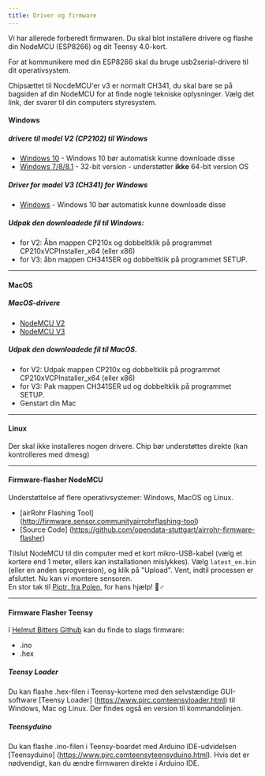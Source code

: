 ```yaml
---
title: Driver og firmware
---
```


Vi har allerede forberedt firmwaren. Du skal blot installere drivere og flashe din NodeMCU (ESP8266) og dit Teensy 4.0-kort.

For at kommunikere med din ESP8266 skal du bruge usb2serial-drivere til dit operativsystem.

Chipsættet til NocdeMCU'er v3 er normalt CH341, du skal bare se på bagsiden af din NodeMCU for at finde nogle tekniske oplysninger. Vælg det link, der svarer til din computers styresystem.

#### Windows

##### drivere til model V2 (CP2102) til Windows
* [Windows 10](https://www.silabs.com/documents/public/software/CP210x_Universal_Windows_Driver.zip) - Windows 10 bør automatisk kunne downloade disse
* [Windows 7/8/8.1](https://www.silabs.com/documents/public/software/CP210x_Windows_Drivers.zip) - 32-bit version - understøtter **ikke** 64-bit version OS

##### Driver for model V3 (CH341) for Windows
* [Windows](http://www.wch.cn/downloads/file/5.html) - Windows 10 bør automatisk kunne downloade disse

##### Udpak den downloadede fil til Windows:
* for V2: Åbn mappen CP210x og dobbeltklik på programmet CP210xVCPInstaller_x64 (eller x86)
* for V3: åbn mappen CH341SER og dobbeltklik på programmet SETUP.

---

#### MacOS

##### MacOS-drivere
* [NodeMCU V2](https://www.silabs.comdocumentspublicsoftwareMac_OSX_VCP_Driver.zip )
* [NodeMCU V3](http://www.wch.cn/downloads/file/178.html)

##### Udpak den downloadede fil til MacOS.
* for V2: Udpak mappen CP210x og dobbeltklik på programmet CP210xVCPInstaller_x64 (eller x86)
* for V3: Pak mappen CH341SER ud og dobbeltklik på programmet SETUP.
* Genstart din Mac

---

#### Linux
Der skal ikke installeres nogen drivere. Chip bør understøttes direkte (kan kontrolleres med dmesg)

---
#### Firmware-flasher NodeMCU
Understøttelse af flere operativsystemer: Windows, MacOS og Linux.

* [airRohr Flashing Tool] (http://firmware.sensor.communityairrohrflashing-tool)
* [Source Code] (https://github.com/opendata-stuttgart/airrohr-firmware-flasher)

Tilslut NodeMCU til din computer med et kort mikro-USB-kabel (vælg et kortere end 1 meter, ellers kan installationen mislykkes). Vælg `latest_en.bin` (eller en anden sprogversion), og klik på "Upload".
Vent, indtil processen er afsluttet. Nu kan vi montere sensoren.
<br>
En stor tak til [Piotr, fra Polen](https://dropbox.inf.re), for hans hjælp! 🙋♂️

---
#### Firmware Flasher Teensy
I [Helmut Bitters Github](https://github.comhbitterDNMStreemasterFirmware) kan du finde to slags firmware:
* .ino
* .hex

##### Teensy Loader
Du kan flashe .hex-filen i Teensy-kortene med den selvstændige GUI-software [Teensy Loader] (https://www.pjrc.comteensyloader.html) til Windows, Mac og Linux.
Der findes også en version til kommandolinjen.

##### Teensyduino
Du kan flashe .ino-filen i Teensy-boardet med Arduino IDE-udvidelsen [Teensyduino] (https://www.pjrc.comteensyteensyduino.html).
Hvis det er nødvendigt, kan du ændre firmwaren direkte i Arduino IDE.

